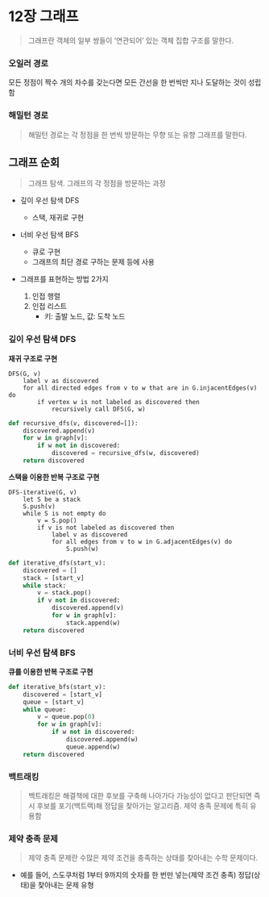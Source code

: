 # 12장 그래프

> 그래프란 객체의 일부 쌍들이 ‘연관되어’ 있는 객체 집합 구조를 말한다.
> 

### 오일러 경로

모든 정점이 짝수 개의 차수를 갖는다면 모든 간선을 한 번씩만 지나 도달하는 것이 성립함

### 해밀턴 경로

> 해밀턴 경로는 각 정점을 한 번씩 방문하는 무향 또는 유향 그래프를 말한다.
> 

## 그래프 순회

> 그래프 탐색. 그래프의 각 정점을 방문하는 과정
> 
- 깊이 우선 탐색 DFS
    - 스택, 재귀로 구현
- 너비 우선 탐색 BFS
    - 큐로 구현
    - 그래프의 최단 경로 구하는 문제 등에 사용

- 그래프를 표현하는 방법 2가지
    1. 인접 행렬
    2. 인접 리스트
        - 키: 출발 노드, 값: 도착 노드

### 깊이 우선 탐색 DFS

**재귀 구조로 구현**

```
DFS(G, v)
	label v as discovered
	for all directed edges from v to w that are in G.injacentEdges(v) do
		if vertex w is not labeled as discovered then
			recursively call DFS(G, w)
```

```python
def recursive_dfs(v, discovered=[]):
	discovered.append(v)
	for w in graph[v]:
		if w not in discovered:
			discovered = recursive_dfs(w, discovered)
	return discovered
```

**스택을 이용한 반복 구조로 구현**

```
DFS-iterative(G, v)
	let S be a stack
	S.push(v)
	while S is not empty do
		v = S.pop()
		if v is not labeled as discovered then
			label v as discovered
			for all edges from v to w in G.adjacentEdges(v) do
				S.push(w)
```

```python
def iterative_dfs(start_v):
	discovered = []
	stack = [start_v]
	while stack:
		v = stack.pop()
		if v not in discovered:
			discovered.append(v)
			for w in graph[v]:
				stack.append(w)
	return discovered
```

### 너비 우선 탐색 BFS

**큐를 이용한 반복 구조로 구현**

```python
def iterative_bfs(start_v):
	discovered = [start_v]
	queue = [start_v]
	while queue:
		v = queue.pop(0)
		for w in graph[v]:
			if w not in discovered:
				discovered.append(w)
				queue.append(w)
	return discovered
```

### 백트래킹

> 백트래킹은 해결책에 대한 후보를 구축해 나아가다 가능성이 없다고 판단되면 즉시 후보를 포기(백트랙)해 정답을 찾아가는 알고리즘. 제약 충족 문제에 특히 유용함
> 

### 제약 충족 문제

> 제약 충족 문제란 수많은 제약 조건을 충족하는 상태를 찾아내는 수학 문제이다.
> 
- 예를 들어, 스도쿠처럼 1부터 9까지의 숫자를 한 번만 넣는(제약 조건 충족) 정답(상태)을 찾아내는 문제 유형
